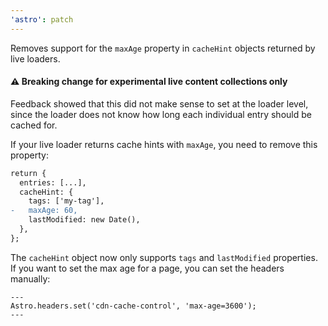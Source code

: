 ```yaml
---
'astro': patch
---
```


Removes support for the `maxAge` property in `cacheHint` objects returned by live loaders. 

#### :warning: Breaking change for experimental live content collections only

Feedback showed that this did not make sense to set at the loader level, since the loader does not know how long each individual entry should be cached for.

If your live loader returns cache hints with `maxAge`, you need to remove this property:

```diff
return {
  entries: [...],
  cacheHint: {
    tags: ['my-tag'],
-   maxAge: 60,
    lastModified: new Date(),
  },
};
```

The `cacheHint` object now only supports `tags` and `lastModified` properties. If you want to set the max age for a page, you can set the headers manually:

```astro
---
Astro.headers.set('cdn-cache-control', 'max-age=3600');
---
```

